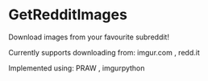 # GetRedditImages
Download images from your favourite subreddit!

Currently supports downloading from: imgur.com , redd.it

Implemented using:  PRAW , imgurpython